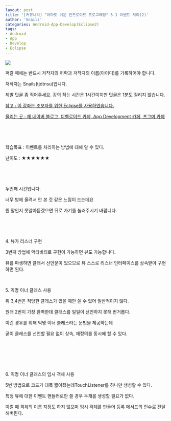 ```yaml
---
layout: post
title: '[커뮤니티] "아마도 쉬운 안드로이드 프로그래밍" 5-1 이벤트 처리(2)'
author: 'Snails'
categories: Android-App-Develop(Eclipse2)
tags:
- Android
- App
- Develop
- Eclipse
---
```



<script> location.href='https://cafe.naver.com/develoid/285166' ; </script>

<p></p>
<p><img src="https://dthumb-phinf.pstatic.net/?src=%22http%3A%2F%2Fpostfiles3.naver.net%2F20130523_178%2Ftjdtnsu_1369283538974akCh1_JPEG%2Fand.jpg%3Ftype%3Dw2%22&amp;type=cafe_wa740"></p>
<p>퍼갈 때에는 반드시 저작자의 허락과 저작자의 이름(아이디)를 기록하어야 합니다.</p>
<p>저작자는 Snails(tjdtnsu)입니다.</p>
<p>제발 덧글 좀 적어주세요. 강의 적는 시간은 1시간이지만 덧글은 1분도 걸리지 않습니다.</p>
<p><u>참고 : 이 강좌는 초보자를 위한 Eclipse를 사용하였습니다.</u></p>
<p><u>올리는 곳 : 제 네이버 블로그, 디벨로이드 카페, App Development 카페, 프그머 카페</u></p>
<p>&nbsp;</p>
<p><u>﻿</u></p>
<p>학습목표 :&nbsp;이벤트를 처리하는 방법에 대해 알 수 있다.</p>
<p>난이도 : ★★★★★★&nbsp; </p>
<p>&nbsp;</p>
<p>&nbsp;</p>
<p>두번째 시간입니다.</p>
<p>너무 밤에 올려서 안 본 것 같은 느낌이 드는데요</p>
<p>뭔 말인지 못알아듣겠으면 뒤로 가기를 눌러주시기 바랍니다.&nbsp;</p>
<p>&nbsp;</p>
<p>&nbsp;</p>
<p>4. 뷰가 리스너 구현</p>
<p>3번째 방법에 액티비티로 구현이 가능하면 뷰도 가능합니다.</p>
<p>뷰를 파생하면 클래서 선언문이 있으므로 뷰 스스로 리스너 인터페이스를 상속받아 구현하면 된다.</p>
<p>&nbsp;</p>
<p>5. 익명 이너 클래스 사용</p>
<p>위 3,4번은 적당한 클래스가 있을 때만 쓸 수 있어 일반적이지 않다.</p>
<p>원래 2번이 가장 완벽한데 클래스를 일일이 선언하지 못해 번거롭다.</p>
<p>이런 경우를 위해 익명 이너 클래스라는 문법을 제공하는데</p>
<p>굳이 클래스를 선언할 필요 없이 상속, 재정의를 동시에 할 수 있다.</p>
<p>&nbsp;</p>
<p>&nbsp;</p>
<p>&nbsp;</p>
<p>6. 익명 이너 클래스의 임시 객체 사용</p>
<p>5번 방법으로 코드가 대폭 짧아졌는데TouchListener를 하나만 생성할 수 있다.</p>
<p>특정 뷰에 대한 이벤트 핸들러로만 쓸 경우 두개를 생성할 필요가 없다.</p>
<p>이럴 때 객체의 이름 지정도 하지 않으며 임시 객체를 만들어 등록 메서드의 인수로 전달해버린다.</p>
<p></p>
<p>&nbsp;</p>

 </p>
